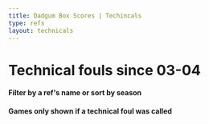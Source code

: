 ```yaml
---
title: Dadgum Box Scores | Techincals 
type: refs
layout: technicals
---
```


# Technical fouls since 03-04 

#### Filter by a ref's name or sort by season 

#### Games only shown if a technical foul was called




